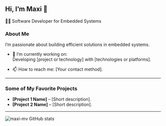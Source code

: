 ## Hi, I’m Maxi 👋

👨‍💻 Software Developer for Embedded Systems

### About Me

I’m passionate about building efficient solutions in embedded systems.

- 🔭 I’m currently working on:  
  Developing [project or technology] with [technologies or platforms].

- 📫 How to reach me:
  [Your contact method].

---

### Some of My Favorite Projects

- **[Project 1 Name]** – [Short description].
- **[Project 2 Name]** – [Short description].

---


![maxi-mv GitHub stats](https://github-readme-stats.vercel.app/api?username=maxi-mv&show_icons=true&theme=midnight-purple)

